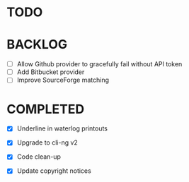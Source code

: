 # TODO


# BACKLOG

 - [ ] Allow Github provider to gracefully fail without API token
 - [ ] Add Bitbucket provider
 - [ ] Improve SourceForge matching

# COMPLETED

 - [x] Underline in waterlog printouts
 - [x] Upgrade to cli-ng v2
 - [x] Code clean-up
 - [x] Update copyright notices


